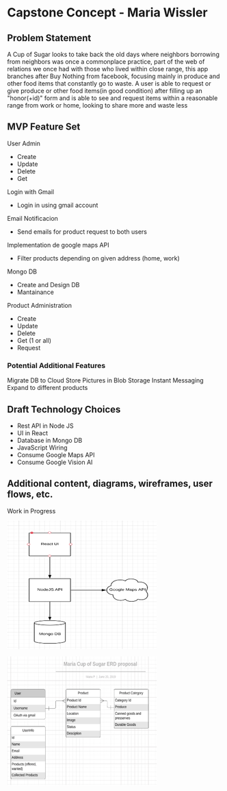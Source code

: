 
# Capstone Concept - Maria Wissler

## Problem Statement 

A Cup of Sugar looks to take back the old days where neighbors borrowing from neighbors was once a commonplace practice, part of the web of relations we once had with those who lived within close range, this app branches after Buy Nothing from facebook, focusing mainly in produce and other food items that constantly go to waste. A user is able to request or give produce or other food items(in good condition) after filling up an "honor(+id)" form and is able to see and request items within a reasonable range from work or home, looking to share more and waste less

## MVP Feature Set

User Admin 
- Create 
- Update
- Delete 
- Get

Login with Gmail
- Login in using gmail account 

Email Notificacion
- Send emails for product request to both users 
 
Implementation de google maps API 
- Filter products depending on given address (home, work)
 
 Mongo DB 
- Create and Design DB
- Mantainance

Product Administration 
- Create 
- Update
- Delete 
- Get (1 or all)
- Request 

### Potential Additional Features

Migrate DB to Cloud 
Store Pictures in Blob Storage 
Instant Messaging
Expand to different products 

## Draft Technology Choices

- Rest API in Node JS 
- UI in React 
- Database in Mongo DB
- JavaScript Wiring 
- Consume Google Maps API 
- Consume Google Vision AI

## Additional content, diagrams, wireframes, user flows, etc.
Work in Progress 
<p align="left">
  <img width="350" height="300" src="https://github.com/MariaWissler/capstone/blob/master/project_stack.png">
</p>
<p align="left">
  <img width="350" height="300" src="https://github.com/MariaWissler/capstone/blob/master/Snip%202019-06-20%2021.29.38.png">
</p>

